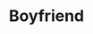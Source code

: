 ---
ee_id: '4406'
site: '1'
type: '2'
long_id: 2018-018 Boyfriend
url: 2018-018-boyfriend
year: '2018'
medium: Inkjet on canvas (x3)
commission:
add_credit:
dims: 108 x 36 in
pitch:
ps:
live_url:
related:
title: Boyfriend
youtube:
imgs: boyfriend-2018-018-database-dt--A4li.jpg
subheading:
year2: '2018'
download:
add_credits:
related_code:
! '':
layout: things-i-made
---